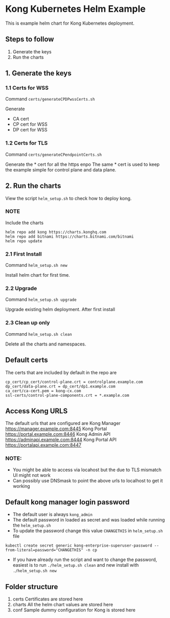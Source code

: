 # Kong Kubernetes Helm Example

This is example helm chart for Kong Kubernetes deployment.

## Steps to follow

1. Generate the keys
2. Run the charts

## 1. Generate the keys

### 1.1 Certs for WSS
Command 
`certs/generateCPDPwssCerts.sh`

Generate
- CA cert
- CP cert for WSS
- DP cert for WSS

### 1.2 Certs for TLS
Command `certs/generateCPendpointCerts.sh`

Generate the * cert for all the https enpo
The same * cert is used to keep the example simple for control plane and data plane.

## 2. Run the charts
View the script `helm_setup.sh` to check how to deploy kong.

### NOTE
Include the charts
```
helm repo add kong https://charts.konghq.com
helm repo add bitnami https://charts.bitnami.com/bitnami
helm repo update
```

### 2.1 First Install
Command
`helm_setup.sh new` 

Install helm chart for first time.

### 2.2 Upgrade
Command
`helm_setup.sh upgrade`

Upgrade existing helm deployment. After first install

### 2.3 Clean up only
Command
`helm_setup.sh clean`

Delete all the charts and namespaces.

## Default certs

The certs that are included by default in the repo are
```
cp_cert/cp_cert/control-plane.crt = controlplane.example.com
dp_cert/data-plane.crt = dp_cert/dp1.example.com
ca_cert/ca-cert.pem = kong-cx.com
ssl-certs/control-plane-components.crt = *.example.com
```

## Access Kong URLS
The default urls that are configured are
Kong Manager https://manager.example.com:8445
Kong Portal https://portal.example.com:8446
Kong Admin API https://adminapi.example.com:8444
Kong Portal API https://portalapi.example.com:8447

### NOTE: 
- You might be able to access via locahost but the due to TLS mismatch UI might not work
- Can possibly use DNSmask to point the above urls to localhost to get it working

## Default kong manager login password

- The default user is always `kong_admin`
- The default password in loaded as secret and was loaded while running the `helm_setup.sh`
- To update the password change this value `CHANGETHIS` in `helm_setup.sh` file
```
kubectl create secret generic kong-enterprise-superuser-password --from-literal=password="CHANGETHIS" -n cp
```
- If you have already run the script and want to change the password, easiest is to run `./helm_setup.sh clean` and new install with `./helm_setup.sh new`

## Folder structure
1. certs
Certificates are stored here
2. charts
All the helm chart values are stored here
3. conf
Sample dummy configuration for Kong is stored here
